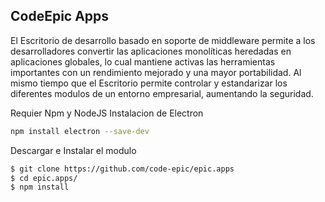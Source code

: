 ## CodeEpic Apps
El Escritorio de desarrollo basado en soporte de middleware permite a los desarrolladores convertir las aplicaciones monolíticas heredadas en aplicaciones globales, lo cual mantiene activas las herramientas importantes con un rendimiento mejorado y una mayor portabilidad. Al mismo tiempo que el Escritorio permite controlar y estandarizar los diferentes modulos de un entorno empresarial, aumentando la seguridad.

Requier Npm y NodeJS
Instalacion de Electron

```sh
npm install electron --save-dev
```


Descargar e Instalar el modulo 
```sh
$ git clone https://github.com/code-epic/epic.apps
$ cd epic.apps/
$ npm install 
```

